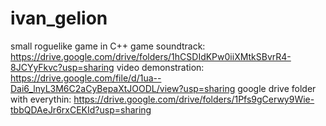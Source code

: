 # ivan_gelion
small roguelike game in C++
game soundtrack: https://drive.google.com/drive/folders/1hCSDIdKPw0iiXMtkSBvrR4-8JCYyFkvc?usp=sharing
video demonstration: https://drive.google.com/file/d/1ua--Dai6_lnyL3M6C2aCyBepaXtJOODL/view?usp=sharing
google drive folder with everythin: https://drive.google.com/drive/folders/1Pfs9gCerwy9Wie-tbbQDAeJr6rxCEKId?usp=sharing
